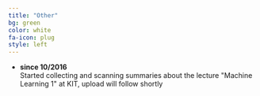 ```yaml
---
title: "Other"
bg: green
color: white 
fa-icon: plug
style: left
---
```


* __since 10/2016__ <br/>
Started collecting and scanning summaries about the lecture "Machine Learning 1" at KIT, upload will follow shortly


